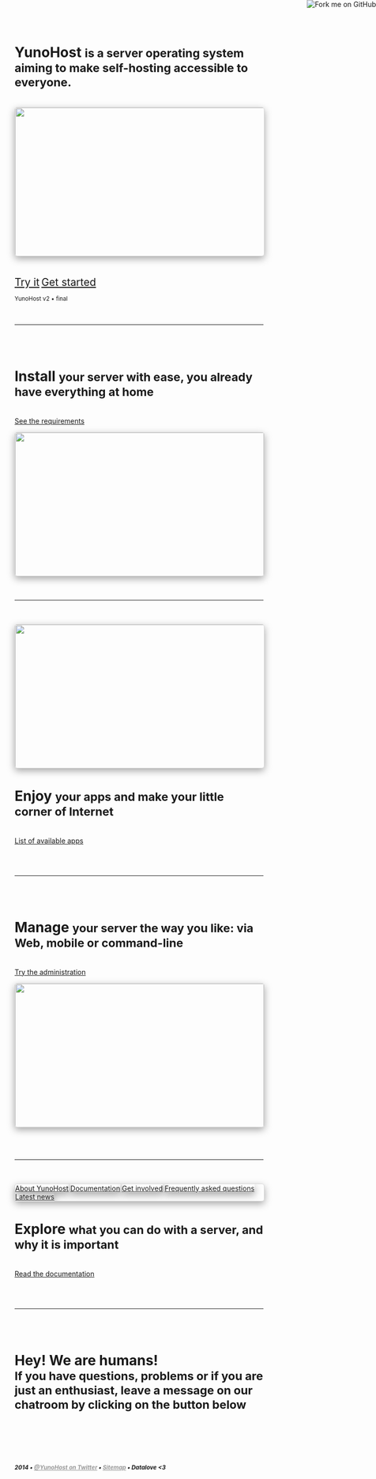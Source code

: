 <div class="teasing-part" style="
  display: none;
  background: #222;
  color: #eee; 
  position: absolute; 
  top: 0; 
  left: 0; 
  width: 100%;
  height: 100%;
  z-index: 1000;
  box-shadow: 0 5px 15px rgba(0,0,0,0.45);
  overflow: hidden">                                                                      

<div style="
  position: absolute;
  top: 7%;
  width: 100%;
  text-align: center;
  text-align: center">
<img src="https://yunohost.org/images/ynh_logo_white.png" width="100"/>
</div>

<br />

<div style="
  position: absolute; 
  top: 27%; 
  width: 100%; 
  text-align: center; 
  font-weight: bold; 
  margin: 50px auto 0">
<p style="font-size: 3em; margin-bottom: 4%">
<span class="yolo 1" style="color: #FF3399;">Self-hosting for you, mom</span>
<span class="yolo 2" style="color: #6699FF;">Haters gonna host</span>
<span class="yolo 3" style="color: #66FF33;">I host myself, b*tches</span>
<span class="yolo 4" style="color: #00FFCC;">Go host yourself !</span>
<span class="yolo 5" style="color: #FF5050;">Get off of my cloud</span>
<span class="yolo 6" style="color: #FF0066;">Host me I'm famous</span>
<span class="yolo 7" style="color: #3366FF;">Try Internet</span>
<span class="yolo 8" style="color: #FFFFFF;">How I met your server</span>
<span class="yolo 9" style="color: #FF6600;">john@doe.org</span>
<span class="yolo 10" style="color: #FF5050;">dude, Y U NO Host?!</span>
<span class="yolo 11" style="color: #66FF33;">Keep calm and host yourself</span>
</p>
<button class="btn btn-primary btn-lg btn-block yolobtn"  style="
  min-width: 200px; 
  width: 20%; 
  margin: 0 auto;
  color: #222;
  font-size: 1.6em">What ?</button>
</div>


<br />

<div class="text-center hidden-xs" style="
  width: 100%;
  position: absolute; 
  top: 90%;
  text-align: center;">
<a style="color: #777" href="/whatsyunohost">About</a> <span class="colored-bar">•</span> <a style="color: #777" href="http://news.yunohost.org" target="_blank">Latest news</a> <span class="colored-bar">•</span> <a style="color: #777" href="/docs" target="_blank">Documentation</a>
</div>

</div>

<div class="boring-part">

<a href="https://github.com/YunoHost" target="_blank" class="hidden-xs">
<img style="position: fixed; top: 0; right: 0; border: 0;" src="https://yunohost.org/images/github_ribbon_grey.png" alt="Fork me on GitHub" data-canonical-src="https://yunohost.org/images/github_ribbon_grey.png">
</a>

<h1>YunoHost <small>is a server operating system aiming to make self-hosting accessible to everyone.</small></h1>

<br />

<div style="
  width: 100%; 
  max-height: 300px; 
  overflow: hidden; 
  border-radius: 5px; 
  border: 1px solid rgba(0,0,0,0.15); 
  box-shadow: 0 5px 15px rgba(0,0,0,0.35);">

<img style="width: 100%; min-width: 580px;" src="https://yunohost.org/images/home_panel.jpg" />
</div>


<div class="text-center" style="
  width: auto; 
  min-width: 150px; 
  margin: 40px auto 0;">
<a class="btn btn-primary btn-lg"  style="min-width: 150px; font-size: 1.5em;margin-bottom:0.5em;" href="/try">Try it</a> <a class="btn btn-success btn-lg" style="min-width: 150px; font-size: 1.5em;margin-bottom:0.5em;" href="/install">Get started</a>
<p class="text-muted text-center"><small>YunoHost v2 • final</small></p>
</div>

<br />

<hr />

<br />
<br />

<div class="row">
<div class="col-md-7">
<h1>Install <small>your server with ease, you already have everything at home</small></h1>
<p><br /><a href="/hardware">See the requirements</a></p>
</div>
<div class="col-md-4">
<div style="
  width: 100%; 
  max-height: 290px; 
  overflow: hidden; 
  border-radius: 5px; 
  border: 1px solid rgba(0,0,0,0.15); 
  box-shadow: 0 5px 15px rgba(0,0,0,0.35);">

<img style="width: 100%; min-width: 320px; max-width: 635px" src="https://yunohost.org/images/home_install.png" />
</div>
</div>
</div>


<div class="clearfix"></div>
<br />
<br />
<hr />
<br />
<br />

<div class="row">
<div class="col-md-4">
<div style="
  width: 100%; 
  max-height: 290px; 
  overflow: hidden; 
  border-radius: 5px; 
  border: 1px solid rgba(0,0,0,0.15); 
  box-shadow: 0 5px 15px rgba(0,0,0,0.35);">

<img style="width: 100%; min-width: 580px; max-width: 635px" src="https://yunohost.org/images/home_enjoy.jpg" />
</div>
</div>

<div class="col-md-7 text-right">
<h1>Enjoy <small>your apps and make your little corner of Internet</small></h1>
<p><br /><a href="/apps">List of available apps</a></p>
</div>
</div>

<div class="clearfix"></div>

<br />
<br />
<hr />
<br />
<br />

<div class="row">
<div class="col-md-7">
<h1>Manage <small>your server the way you like: via Web, mobile or command-line</small></h1>
<p><br /><a href="/try">Try the administration</a></p>
</div>
<div class="col-md-4">
<div style="
  width: 100%; 
  max-height: 290px; 
  overflow: hidden; 
  border-radius: 5px; 
  border: 1px solid rgba(0,0,0,0.15); 
  box-shadow: 0 5px 15px rgba(0,0,0,0.35);">

<img style="width: 100%; min-width: 310px; max-width: 635px" src="https://yunohost.org/images/home_manage.jpg" />
</div>
</div>
</div>


<div class="clearfix"></div>
<br />
<br />
<br />
<hr />
<br />
<br />

<div class="row">
<div class="col-md-4">
<div style="
  width: 100%; 
  max-height: 290px; 
  overflow: hidden; 
  border-radius: 5px; 
  border: 1px solid rgba(0,0,0,0.15);
  box-shadow: 0 5px 15px rgba(0,0,0,0.35);">
<a class="btn btn-lg btn-block btn-primary" style="box-shadow: 0 5px 15px rgba(0,0,0,0.35);" href="/whatsyunohost">About YunoHost</a>
<a class="btn btn-lg btn-block btn-info" style="box-shadow: 0 5px 15px rgba(0,0,0,0.35);" href="/docs">Documentation</a>
<a class="btn btn-lg btn-block btn-success" style="box-shadow: 0 5px 15px rgba(0,0,0,0.35);" href="/contribute">Get involved</a>
<a class="btn btn-lg btn-block btn-warning" style="box-shadow: 0 5px 15px rgba(0,0,0,0.35);" href="https://ask.yunohost.org/" target="_blank">Frequently asked questions</a>
<a class="btn btn-lg btn-block btn-danger" style="box-shadow: 0 5px 15px rgba(0,0,0,0.35);" href="http://news.yunohost.org">Latest news</a>
</div>
</div>

<div class="col-md-7 text-right">
<h1>Explore <small>what you can do with a server, and why it is important</small></h1>
<p><br /><a href="/docs">Read the documentation</a></p>
</div>
</div>

<div class="clearfix"></div>

<br />
<br />
<hr />
<br />
<br />

<div class="text-center">
<h1>Hey! We are humans!<br /><small> If you have questions, problems or if you are just an enthusiast, leave a message on our chatroom by clicking on the button below &nbsp;<span class="glyphicon glyphicon-share-alt"></span> </small></h1>
</div>

<br />
<br />
<br />
<br />

<div class="text-center">
<!--<img style="width: 100px" src="http://pix.toile-libre.org/upload/original/1386012810.png" />-->
<h5><small>2014 • <a href="https://twitter.com/yunohost" style="color:#999">@YunoHost on Twitter</a>  • <a style="color: #999" href="/sitemap">Sitemap</a> • Datalove <3</small></h5>
</div>

</div>

<script type="text/javascript">
    jQuery('.teasing-part').css({
        marginTop: '0',
        display: 'block'
    });
    jQuery('.boring-part').css({
        marginTop: jQuery(window).height() + 100
    });
    jQuery( window ).resize(function() {
        jQuery('.boring-part').css({
            marginTop: jQuery('.teasing-part').height() + 100
        });
    });
    jQuery('.yolo').hide();
    randomNumber = Math.floor((Math.random()*jQuery('.yolo').length)+1);
    color = jQuery('.yolo.' + randomNumber).css('color');
    jQuery('.yolo.' + randomNumber).fadeIn();
    document.title = jQuery('.yolo.' + randomNumber).text();
    jQuery('.colored-bar').css({
      color: color,
      fontWeight: 'bold',
      padding: '1%'
    });
    jQuery('.yolobtn').css({
      background: color,
      borderColor: color
    }).on('click', function() {
      jQuery('html, body').animate({
        scrollTop: jQuery(window).height() + 80
      }, 500);
    });
    $(".actions").css('opacity', 0);
    jQuery.ajaxSetup({cache: false});
    jQuery.getScript('https://'+ location.host +'/mini/javascripts/mini.js', function() {
        HOST_BOSH = 'https://'+ location.host +'/http-bind/';
        JappixMini.launch({
            connection: {
              domain: 'anonymous.yunohost.org'
            },

            application: {
              network: {
                autoconnect: false
              },

              interface: {
                showpane: true,
                animate: true
              },

              groupchat: {
                open: ['support@conference.yunohost.org']
              }
            }
        });
    });
</script>
